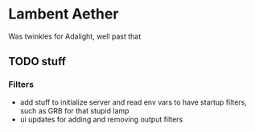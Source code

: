 Lambent Aether
==============

Was twinkles for Adalight, well past that

## TODO stuff

### Filters
- add stuff to initialize server and read env vars to have startup filters, such as GRB for that stupid lamp
- ui updates for adding and removing output filters


